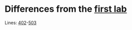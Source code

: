 # Differences from the [first lab](https://github.com/mezgoodle/canvas-graph-visualize/tree/master/Lab_rob_1)
Lines: [402](https://github.com/mezgoodle/canvas-graph-visualize/blob/master/Lab_rob_2/script.js#L402)-[503](https://github.com/mezgoodle/canvas-graph-visualize/blob/master/Lab_rob_2/script.js#L503)

